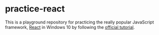 # practice-react

This is a playground repository for practicing the really popular JavaScript
framework, [React](https://reactjs.org/) in Windows 10 by following the
[official tutorial](https://reactjs.org/tutorial/tutorial.html).

